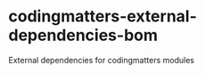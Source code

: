 # codingmatters-external-dependencies-bom
External dependencies for codingmatters modules


















